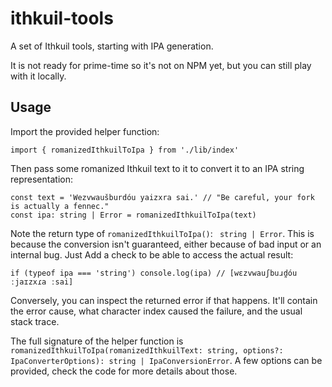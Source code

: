 # ithkuil-tools

 A set of Ithkuil tools, starting with IPA generation.

 It is not ready for prime-time so it's not on NPM yet, but you can still play with it locally.

## Usage

Import the provided helper function:

```
import { romanizedIthkuilToIpa } from './lib/index'
```

Then pass some romanized Ithkuil text to it to convert it to an IPA string representation:

```
const text = 'Wezvwaušburdóu yaizxra sai.' // "Be careful, your fork is actually a fennec."
const ipa: string | Error = romanizedIthkuilToIpa(text)
```

Note the return type of `romanizedIthkuilToIpa()`: ` string | Error`. This is because the conversion isn't guaranteed, either because of bad input or an internal bug. Just Add a check to be able to access the actual result:

```
if (typeof ipa === 'string') console.log(ipa) // [wɛzvwauʃbuɹd̪óu ːjaɪzxɾa ːsai]
```

Conversely, you can inspect the returned error if that happens. It'll contain the error cause, what character index caused the failure, and the usual stack trace.

The full signature of the helper function is `romanizedIthkuilToIpa(romanizedIthkuilText: string, options?: IpaConverterOptions): string | IpaConversionError`. A few options can be provided, check the code for more details about those.

